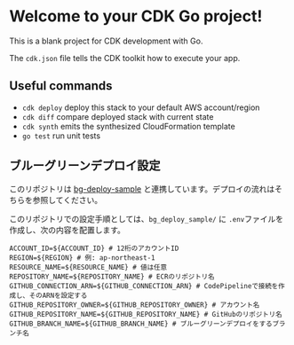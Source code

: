 # Welcome to your CDK Go project!

This is a blank project for CDK development with Go.

The `cdk.json` file tells the CDK toolkit how to execute your app.

## Useful commands

 * `cdk deploy`      deploy this stack to your default AWS account/region
 * `cdk diff`        compare deployed stack with current state
 * `cdk synth`       emits the synthesized CloudFormation template
 * `go test`         run unit tests

## ブルーグリーンデプロイ設定

このリポジトリは [bg-deploy-sample](https://github.com/kskisb/bg-deploy-sample) と連携しています。デプロイの流れはそちらを参照してください。

このリポジトリでの設定手順としては、`bg_deploy_sample/` に `.env`ファイルを作成し、次の内容を配置します。
```
ACCOUNT_ID=${ACCOUNT_ID} # 12桁のアカウントID
REGION=${REGION} # 例: ap-northeast-1
RESOURCE_NAME=${RESOURCE_NAME} # 値は任意
REPOSITORY_NAME=${REPOSITORY_NAME} # ECRのリポジトリ名
GITHUB_CONNECTION_ARN=${GITHUB_CONNECTION_ARN} # CodePipelineで接続を作成し、そのARNを設定する
GITHUB_REPOSITORY_OWNER=${GITHUB_REPOSITORY_OWNER} # アカウント名
GITHUB_REPOSITORY_NAME=${GITHUB_REPOSITORY_NAME} # GitHubのリポジトリ名
GITHUB_BRANCH_NAME=${GITHUB_BRANCH_NAME} # ブルーグリーンデプロイをするブランチ名
```
